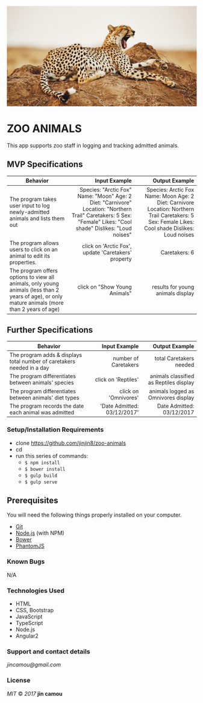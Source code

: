 ![screenshot](resources/images/cheetah.png)

# ZOO ANIMALS
This app supports zoo staff in logging and tracking admitted animals.  

## MVP Specifications
| Behavior                   | Input Example     | Output Example    |
| -------------------------- | -----------------:| -----------------:|
|The program takes user input to log newly-admitted animals and lists them out|Species: "Arctic Fox" Name: "Moon" Age: 2 Diet: "Carnivore" Location: "Northern Trail" Caretakers: 5 Sex: "Female" Likes: "Cool shade" Dislikes: "Loud noises"|Species: Arctic Fox Name: Moon Age: 2 Diet: Carnivore Location: Northern Trail Caretakers: 5 Sex: Female Likes: Cool shade Dislikes: Loud noises|
|The program allows users to click on an animal to edit its properties.|click on 'Arctic Fox', update 'Caretakers' property|Caretakers: 6|
|The program offers options to view all animals, only young animals (less than 2 years of age), or only mature animals (more than 2 years of age)|click on "Show Young Animals"|results for young animals display|

## Further Specifications
| Behavior                   | Input Example     | Output Example    |
| -------------------------- | -----------------:| -----------------:|
|The program adds & displays total number of caretakers needed in a day|number of Caretakers|total Caretakers needed|
|The program differentiates between animals' species|click on 'Reptiles'|animals classified as Reptiles display|
|The program differentiates between animals' diet types|click on 'Omnivores'|animals logged as Omnivores display|
|The program records the date each animal was admitted|'Date Admitted: 03/12/2017'|Date Admitted: 03/12/2017|


### Setup/Installation Requirements
* clone <https://github.com/jinjin8/zoo-animals>
* cd <zoo-animals>
* run this series of commands:
  * `$ npm install`
  * `$ bower install`
  * `$ gulp build`
  * `$ gulp serve`

## Prerequisites
You will need the following things properly installed on your computer.
* [Git](http://git-scm.com/)
* [Node.js](http://nodejs.org/) (with NPM)
* [Bower](http://bower.io/)
* [PhantomJS](http://phantomjs.org/)  

### Known Bugs
N/A

### Technologies Used
* HTML
* CSS, Bootstrap
* JavaScript
* TypeScript
* Node.js
* Angular2

### Support and contact details
_jincamou@gmail.com_

### License
_MIT_ &copy; _2017_ **jin camou**
